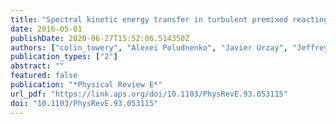 ```yaml
---
title: "Spectral kinetic energy transfer in turbulent premixed reacting flows"
date: 2016-05-01
publishDate: 2020-06-27T15:52:06.514350Z
authors: ["colin_towery", "Alexei Poludnenko", "Javier Urzay", "Jeffrey O'Brien", "Matthias Ihme", "peter_hamlington"]
publication_types: ["2"]
abstract: ""
featured: false
publication: "*Physical Review E*"
url_pdf: "https://link.aps.org/doi/10.1103/PhysRevE.93.053115"
doi: "10.1103/PhysRevE.93.053115"
---
```


